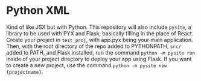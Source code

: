 # Python XML

Kind of like JSX but with Python. This repository will also include `pysite`, a library to be used with PYX and Flask, basically filling in the place of React. Create your project in `test_proj`, with app.pyx being your main application. Then, with the root directory of the repo added to PYTHONPATH, `src/` added to PATH, and Flask installed, run the command `python -m pysite run` inside of your project directory to deploy your app using Flask. If you want to create a new project, use the command `python -m pysite new {projectname}`.
